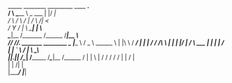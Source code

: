    _____   ________  _________  ____  __.                         
  /     \  \_____  \ \_   ___ \|    |/ _|                         
 /  \ /  \  /   |   \/    \  \/|      <                           
/    Y    \/    |    \     \___|    |  \                          
\____|__  /\_______  /\______  /____|__ \                         
________\/_________\/   _____\/________\/.___ _______    ________ 
\__    ___|______   \  /  _  \ \______ \ |   |\      \  /  _____/ 
  |    |   |       _/ /  /_\  \ |    |  \|   |/   |   \/   \  ___ 
  |    |   |    |   \/    |    \|    `   \   /    |    \    \_\  \
 _|____|_._|____|_  /\____|__  /_______  /___\____|__  /\______  /
|    |   \   |    \/         \/        \/            \/        \/ 
|    |   /   |                                                    
|    |  /|   |                                                    
|______/ |___|                                                    
                                                                  